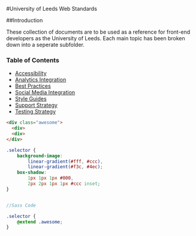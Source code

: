 #University of Leeds Web Standards

##Introduction

These collection of documents are to be used as a reference for front-end developers as the University of Leeds. Each main topic has been broken down into a seperate subfolder.

### Table of Contents

* [Accessibility](/accessibility/)
* [Analytics Integration](/analytics-integration/)
* [Best Practices](/best-practices/)
* [Social Media Integration](/social-media-integration/)
* [Style Guides](/style-guides/)
* [Support Strategy](/support-strategy/)
* [Testing Strategy](/testing-strategy/)


```html
<div class="awesome">
  <div>
  <div>
</div>
```

```css
.selector {
    background-image:
        linear-gradient(#fff, #ccc),
        linear-gradient(#f3c, #4ec);
    box-shadow:
        1px 1px 1px #000,
        2px 2px 1px 1px #ccc inset;
}
```
  
```scss

//Sass Code

.selector {
    @extend .awesome;
}

```

